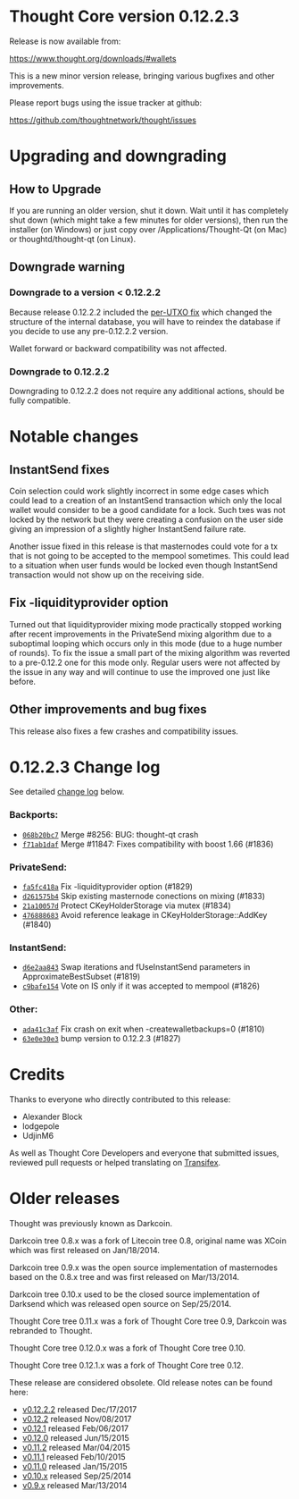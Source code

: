 Thought Core version 0.12.2.3
==========================

Release is now available from:

  <https://www.thought.org/downloads/#wallets>

This is a new minor version release, bringing various bugfixes and other
improvements.

Please report bugs using the issue tracker at github:

  <https://github.com/thoughtnetwork/thought/issues>


Upgrading and downgrading
=========================

How to Upgrade
--------------

If you are running an older version, shut it down. Wait until it has completely
shut down (which might take a few minutes for older versions), then run the
installer (on Windows) or just copy over /Applications/Thought-Qt (on Mac) or
thoughtd/thought-qt (on Linux).

Downgrade warning
-----------------

### Downgrade to a version < 0.12.2.2

Because release 0.12.2.2 included the [per-UTXO fix](release-notes/thought/release-notes-0.12.2.2.md#per-utxo-fix)
which changed the structure of the internal database, you will have to reindex
the database if you decide to use any pre-0.12.2.2 version.

Wallet forward or backward compatibility was not affected.

### Downgrade to 0.12.2.2

Downgrading to 0.12.2.2 does not require any additional actions, should be
fully compatible.

Notable changes
===============

InstantSend fixes
-----------------

Coin selection could work slightly incorrect in some edge cases which could
lead to a creation of an InstantSend transaction which only the local wallet
would consider to be a good candidate for a lock. Such txes was not locked by
the network but they were creating a confusion on the user side giving an
impression of a slightly higher InstantSend failure rate.

Another issue fixed in this release is that masternodes could vote for a tx
that is not going to be accepted to the mempool sometimes. This could lead to
a situation when user funds would be locked even though InstantSend transaction
would not show up on the receiving side.

Fix -liquidityprovider option
-----------------------------

Turned out that liquidityprovider mixing mode practically stopped working after
recent improvements in the PrivateSend mixing algorithm due to a suboptimal
looping which occurs only in this mode (due to a huge number of rounds). To fix
the issue a small part of the mixing algorithm was reverted to a pre-0.12.2 one
for this mode only. Regular users were not affected by the issue in any way and
will continue to use the improved one just like before.

Other improvements and bug fixes
--------------------------------

This release also fixes a few crashes and compatibility issues.


0.12.2.3 Change log
===================

See detailed [change log](https://github.com/thoughtnetwork/thought/compare/v0.12.2.2...thoughtnetwork:v0.12.2.3) below.

### Backports:
- [`068b20bc7`](https://github.com/thoughtnetwork/thought/commit/068b20bc7) Merge #8256: BUG: thought-qt crash
- [`f71ab1daf`](https://github.com/thoughtnetwork/thought/commit/f71ab1daf) Merge #11847: Fixes compatibility with boost 1.66 (#1836)

### PrivateSend:
- [`fa5fc418a`](https://github.com/thoughtnetwork/thought/commit/fa5fc418a) Fix -liquidityprovider option (#1829)
- [`d261575b4`](https://github.com/thoughtnetwork/thought/commit/d261575b4) Skip existing masternode conections on mixing (#1833)
- [`21a10057d`](https://github.com/thoughtnetwork/thought/commit/21a10057d) Protect CKeyHolderStorage via mutex (#1834)
- [`476888683`](https://github.com/thoughtnetwork/thought/commit/476888683) Avoid reference leakage in CKeyHolderStorage::AddKey (#1840)

### InstantSend:
- [`d6e2aa843`](https://github.com/thoughtnetwork/thought/commit/d6e2aa843) Swap iterations and fUseInstantSend parameters in ApproximateBestSubset (#1819)
- [`c9bafe154`](https://github.com/thoughtnetwork/thought/commit/c9bafe154) Vote on IS only if it was accepted to mempool (#1826)

### Other:
- [`ada41c3af`](https://github.com/thoughtnetwork/thought/commit/ada41c3af) Fix crash on exit when -createwalletbackups=0 (#1810)
- [`63e0e30e3`](https://github.com/thoughtnetwork/thought/commit/63e0e30e3) bump version to 0.12.2.3 (#1827)

Credits
=======

Thanks to everyone who directly contributed to this release:

- Alexander Block
- lodgepole
- UdjinM6

As well as Thought Core Developers and everyone that submitted issues,
reviewed pull requests or helped translating on
[Transifex](https://www.transifex.com/projects/p/thought/).


Older releases
==============

Thought was previously known as Darkcoin.

Darkcoin tree 0.8.x was a fork of Litecoin tree 0.8, original name was XCoin
which was first released on Jan/18/2014.

Darkcoin tree 0.9.x was the open source implementation of masternodes based on
the 0.8.x tree and was first released on Mar/13/2014.

Darkcoin tree 0.10.x used to be the closed source implementation of Darksend
which was released open source on Sep/25/2014.

Thought Core tree 0.11.x was a fork of Thought Core tree 0.9,
Darkcoin was rebranded to Thought.

Thought Core tree 0.12.0.x was a fork of Thought Core tree 0.10.

Thought Core tree 0.12.1.x was a fork of Thought Core tree 0.12.

These release are considered obsolete. Old release notes can be found here:

- [v0.12.2.2](release-notes/thought/release-notes-0.12.2.2.md) released Dec/17/2017
- [v0.12.2](release-notes/thought/release-notes-0.12.2.md) released Nov/08/2017
- [v0.12.1](release-notes/thought/release-notes-0.12.1.md) released Feb/06/2017
- [v0.12.0](release-notes/thought/release-notes-0.12.0.md) released Jun/15/2015
- [v0.11.2](release-notes/thought/release-notes-0.11.2.md) released Mar/04/2015
- [v0.11.1](release-notes/thought/release-notes-0.11.1.md) released Feb/10/2015
- [v0.11.0](release-notes/thought/release-notes-0.11.0.md) released Jan/15/2015
- [v0.10.x](release-notes/thought/release-notes-0.10.0.md) released Sep/25/2014
- [v0.9.x](release-notes/thought/release-notes-0.9.0.md) released Mar/13/2014

